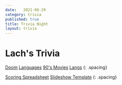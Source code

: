 ```yaml
---
date:   2021-08-29
category: trivia
published: true
title: Trivia Night
layout: trivia
---
```


# Lach's Trivia

[Doom](/trivia/doom) 
[Languages](/trivia/tvshowlanguages) 
[90's Movies](/trivia/90smovies)
[Langs](/trivia/langs)
{: .spacing}    

[Scoring Spreadsheet](/trivia/scoring)
[Slideshow Template](/trivia/template)
{: .spacing}    
